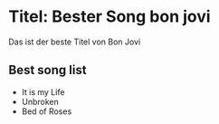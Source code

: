 # Titel: Bester Song bon jovi
Das ist der beste Titel von Bon Jovi
## Best song list
* It is my Life
* Unbroken
* Bed of Roses
